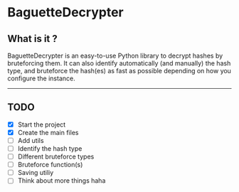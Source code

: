 # BaguetteDecrypter
## What is it ?
BaguetteDecrypter is an easy-to-use Python library to decrypt hashes by bruteforcing them. It can also identify automatically (and manually) the hash type, and bruteforce the hash(es) as fast as possible depending on how you configure the instance.

---

## TODO
- [x] Start the project
- [x] Create the main files
- [ ] Add utils
- [ ] Identify the hash type
- [ ] Different bruteforce types
- [ ] Bruteforce function(s)
- [ ] Saving utiliy
- [ ] Think about more things haha